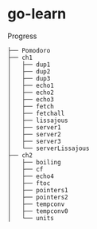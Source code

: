 # go-learn


Progress

    ├── Pomodoro
    ├── ch1
    │   ├── dup1
    │   ├── dup2
    │   ├── dup3
    │   ├── echo1
    │   ├── echo2
    │   ├── echo3
    │   ├── fetch
    │   ├── fetchall
    │   ├── lissajous
    │   ├── server1
    │   ├── server2
    │   ├── server3
    │   └── serverLissajous
    ├── ch2
    │   ├── boiling
    │   ├── cf
    │   ├── echo4
    │   ├── ftoc
    │   ├── pointers1
    │   ├── pointers2
    │   ├── tempconv
    │   ├── tempconv0
    │   └── units
